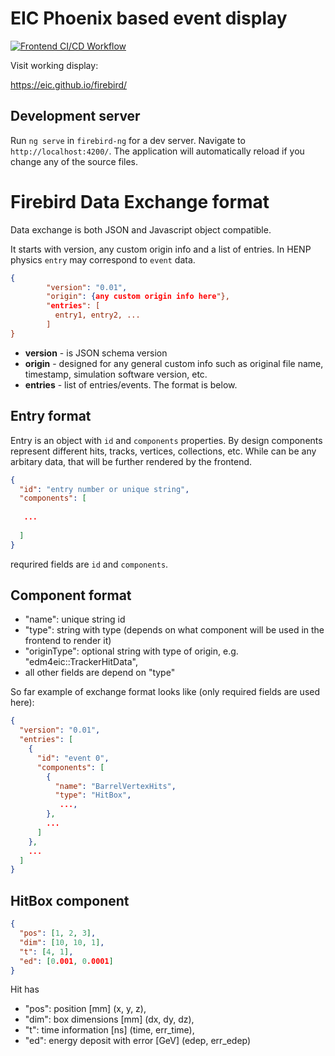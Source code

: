 # EIC Phoenix based event display

[![Frontend CI/CD Workflow](https://github.com/eic/firebird/actions/workflows/frontend.yaml/badge.svg?branch=main)](https://github.com/eic/firebird/actions/workflows/frontend.yaml)


Visit working display: 

https://eic.github.io/firebird/


## Development server

Run `ng serve` in `firebird-ng` for a dev server. Navigate to `http://localhost:4200/`. The application will automatically reload if you change any of the source files.

# Firebird Data Exchange format

Data exchange is both JSON and Javascript object compatible.

It starts with version, any custom origin info and a list of entries.
In HENP physics `entry` may correspond to `event` data.

```json
{    
        "version": "0.01",
        "origin": {any custom origin info here"},
        "entries": [
          entry1, entry2, ...
        ]
}
```

- **version** - is JSON schema version
- **origin** - designed for any general custom info such as original file name, 
  timestamp, simulation software version, etc.
- **entries** - list of entries/events. The format is below.

## Entry format

Entry is an object with `id` and `components` properties.
By design components represent different hits, tracks, vertices, collections, etc. 
While can be any arbitary data, that will be further rendered by the frontend.

```json
{
  "id": "entry number or unique string",
  "components": [
    
   ...
    
  ]
}
```

requrired fields are `id` and `components`.


## Component format

- "name": unique string id 
- "type": string with type (depends on what component will be used in the frontend to render it)
- "originType": optional string with type of origin, e.g. "edm4eic::TrackerHitData",
- all other fields are depend on "type"

So far example of exchange format looks like (only required fields are used here):

```json
{
  "version": "0.01",
  "entries": [
    {
      "id": "event 0",
      "components": [
        {
          "name": "BarrelVertexHits",
          "type": "HitBox",
           ...,
        },
        ...
      ]
    },
    ...
  ]
}
```

## HitBox component

```json
{
  "pos": [1, 2, 3],
  "dim": [10, 10, 1],
  "t": [4, 1],
  "ed": [0.001, 0.0001]
}
```
Hit has

- "pos": position [mm]  (x, y, z),
- "dim": box dimensions [mm] (dx, dy, dz),
- "t": time information [ns] (time, err_time),
- "ed": energy deposit with error [GeV] (edep, err_edep)

